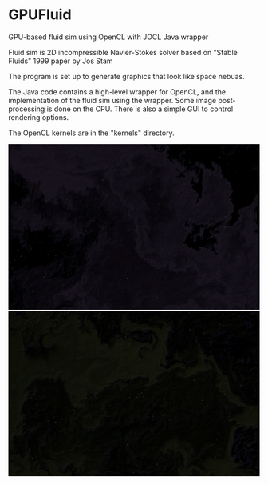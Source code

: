# GPUFluid
GPU-based fluid sim using OpenCL with JOCL Java wrapper

Fluid sim is 2D incompressible Navier-Stokes solver based on "Stable Fluids" 1999 paper by Jos Stam

The program is set up to generate graphics that look like space nebuas.

The Java code contains a high-level wrapper for OpenCL, and the implementation of the fluid sim using the wrapper.
Some image post-processing is done on the CPU. There is also a simple GUI to control rendering options.

The OpenCL kernels are in the "kernels" directory.

![](/nebula2.png?raw=true)
![](/nebula1.png?raw=true)
